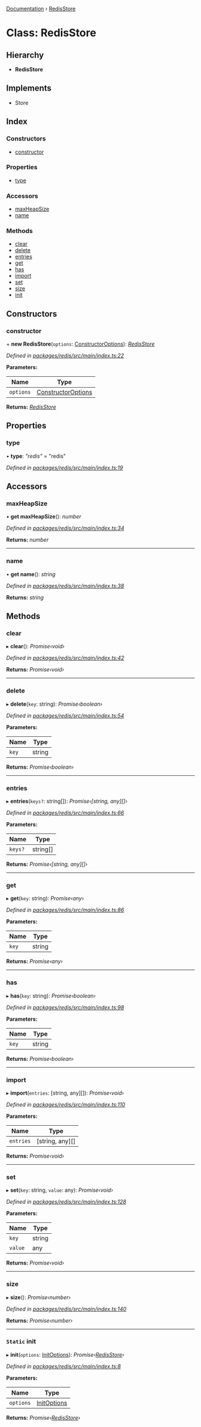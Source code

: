 [Documentation](../README.md) › [RedisStore](redisstore.md)

# Class: RedisStore

## Hierarchy

* **RedisStore**

## Implements

* Store

## Index

### Constructors

* [constructor](redisstore.md#constructor)

### Properties

* [type](redisstore.md#type)

### Accessors

* [maxHeapSize](redisstore.md#maxheapsize)
* [name](redisstore.md#name)

### Methods

* [clear](redisstore.md#clear)
* [delete](redisstore.md#delete)
* [entries](redisstore.md#entries)
* [get](redisstore.md#get)
* [has](redisstore.md#has)
* [import](redisstore.md#import)
* [set](redisstore.md#set)
* [size](redisstore.md#size)
* [init](redisstore.md#static-init)

## Constructors

###  constructor

\+ **new RedisStore**(`options`: [ConstructorOptions](../interfaces/constructoroptions.md)): *[RedisStore](redisstore.md)*

*Defined in [packages/redis/src/main/index.ts:22](https://github.com/badbatch/cachemap/blob/497d8de/packages/redis/src/main/index.ts#L22)*

**Parameters:**

Name | Type |
------ | ------ |
`options` | [ConstructorOptions](../interfaces/constructoroptions.md) |

**Returns:** *[RedisStore](redisstore.md)*

## Properties

###  type

• **type**: *"redis"* = "redis"

*Defined in [packages/redis/src/main/index.ts:19](https://github.com/badbatch/cachemap/blob/497d8de/packages/redis/src/main/index.ts#L19)*

## Accessors

###  maxHeapSize

• **get maxHeapSize**(): *number*

*Defined in [packages/redis/src/main/index.ts:34](https://github.com/badbatch/cachemap/blob/497d8de/packages/redis/src/main/index.ts#L34)*

**Returns:** *number*

___

###  name

• **get name**(): *string*

*Defined in [packages/redis/src/main/index.ts:38](https://github.com/badbatch/cachemap/blob/497d8de/packages/redis/src/main/index.ts#L38)*

**Returns:** *string*

## Methods

###  clear

▸ **clear**(): *Promise‹void›*

*Defined in [packages/redis/src/main/index.ts:42](https://github.com/badbatch/cachemap/blob/497d8de/packages/redis/src/main/index.ts#L42)*

**Returns:** *Promise‹void›*

___

###  delete

▸ **delete**(`key`: string): *Promise‹boolean›*

*Defined in [packages/redis/src/main/index.ts:54](https://github.com/badbatch/cachemap/blob/497d8de/packages/redis/src/main/index.ts#L54)*

**Parameters:**

Name | Type |
------ | ------ |
`key` | string |

**Returns:** *Promise‹boolean›*

___

###  entries

▸ **entries**(`keys?`: string[]): *Promise‹[string, any][]›*

*Defined in [packages/redis/src/main/index.ts:66](https://github.com/badbatch/cachemap/blob/497d8de/packages/redis/src/main/index.ts#L66)*

**Parameters:**

Name | Type |
------ | ------ |
`keys?` | string[] |

**Returns:** *Promise‹[string, any][]›*

___

###  get

▸ **get**(`key`: string): *Promise‹any›*

*Defined in [packages/redis/src/main/index.ts:86](https://github.com/badbatch/cachemap/blob/497d8de/packages/redis/src/main/index.ts#L86)*

**Parameters:**

Name | Type |
------ | ------ |
`key` | string |

**Returns:** *Promise‹any›*

___

###  has

▸ **has**(`key`: string): *Promise‹boolean›*

*Defined in [packages/redis/src/main/index.ts:98](https://github.com/badbatch/cachemap/blob/497d8de/packages/redis/src/main/index.ts#L98)*

**Parameters:**

Name | Type |
------ | ------ |
`key` | string |

**Returns:** *Promise‹boolean›*

___

###  import

▸ **import**(`entries`: [string, any][]): *Promise‹void›*

*Defined in [packages/redis/src/main/index.ts:110](https://github.com/badbatch/cachemap/blob/497d8de/packages/redis/src/main/index.ts#L110)*

**Parameters:**

Name | Type |
------ | ------ |
`entries` | [string, any][] |

**Returns:** *Promise‹void›*

___

###  set

▸ **set**(`key`: string, `value`: any): *Promise‹void›*

*Defined in [packages/redis/src/main/index.ts:128](https://github.com/badbatch/cachemap/blob/497d8de/packages/redis/src/main/index.ts#L128)*

**Parameters:**

Name | Type |
------ | ------ |
`key` | string |
`value` | any |

**Returns:** *Promise‹void›*

___

###  size

▸ **size**(): *Promise‹number›*

*Defined in [packages/redis/src/main/index.ts:140](https://github.com/badbatch/cachemap/blob/497d8de/packages/redis/src/main/index.ts#L140)*

**Returns:** *Promise‹number›*

___

### `Static` init

▸ **init**(`options`: [InitOptions](../interfaces/initoptions.md)): *Promise‹[RedisStore](redisstore.md)›*

*Defined in [packages/redis/src/main/index.ts:8](https://github.com/badbatch/cachemap/blob/497d8de/packages/redis/src/main/index.ts#L8)*

**Parameters:**

Name | Type |
------ | ------ |
`options` | [InitOptions](../interfaces/initoptions.md) |

**Returns:** *Promise‹[RedisStore](redisstore.md)›*
